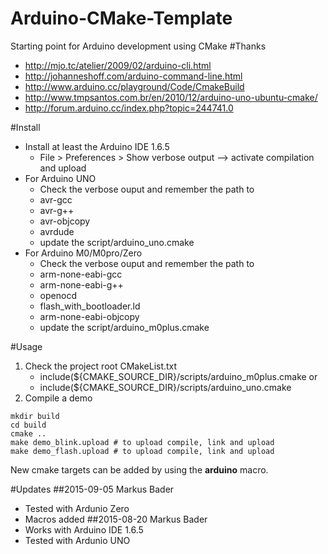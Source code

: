 # Arduino-CMake-Template
Starting point for Arduino development using CMake
#Thanks
- http://mjo.tc/atelier/2009/02/arduino-cli.html
- http://johanneshoff.com/arduino-command-line.html
- http://www.arduino.cc/playground/Code/CmakeBuild
- http://www.tmpsantos.com.br/en/2010/12/arduino-uno-ubuntu-cmake/
- http://forum.arduino.cc/index.php?topic=244741.0

#Install
- Install at least the Arduino IDE 1.6.5
  * File > Preferences > Show verbose output --> activate compilation and upload
- For Arduino UNO 
    * Check the verbose ouput and remember the path to
     - avr-gcc
     - avr-g++
     - avr-objcopy
     - avrdude
    * update the script/arduino_uno.cmake
- For Arduino M0/M0pro/Zero
    * Check the verbose ouput and remember the path to
     - arm-none-eabi-gcc
     - arm-none-eabi-g++
     - openocd
     - flash_with_bootloader.ld
     - arm-none-eabi-objcopy
    * update the script/arduino_m0plus.cmake

#Usage
1. Check the project root CMakeList.txt 
    - include(${CMAKE_SOURCE_DIR}/scripts/arduino_m0plus.cmake or
    - include(${CMAKE_SOURCE_DIR}/scripts/arduino_uno.cmake
2. Compile a demo
```
mkdir build
cd build
cmake ..
make demo_blink.upload # to upload compile, link and upload
make demo_flash.upload # to upload compile, link and upload
```
New cmake targets can be added by using the __arduino__ macro.

#Updates
##2015-09-05 
Markus Bader
- Tested with Ardunio Zero
- Macros added
##2015-08-20 
Markus Bader
- Works with Arduino IDE 1.6.5
- Tested with Ardunio UNO
